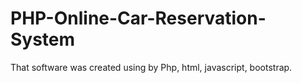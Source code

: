 # PHP-Online-Car-Reservation-System
 That software was created using by Php, html, javascript, bootstrap.
